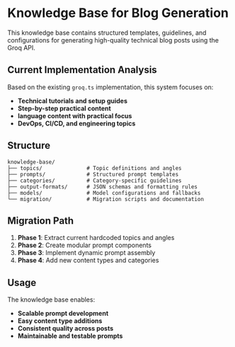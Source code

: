# Knowledge Base for Blog Generation

This knowledge base contains structured templates, guidelines, and configurations for generating high-quality technical blog posts using the Groq API.

## Current Implementation Analysis

Based on the existing `groq.ts` implementation, this system focuses on:
- **Technical tutorials and setup guides**
- **Step-by-step practical content**
- **language content with practical focus**
- **DevOps, CI/CD, and engineering topics**

## Structure

```
knowledge-base/
├── topics/              # Topic definitions and angles
├── prompts/             # Structured prompt templates
├── categories/          # Category-specific guidelines
├── output-formats/      # JSON schemas and formatting rules
├── models/              # Model configurations and fallbacks
└── migration/           # Migration scripts and documentation
```

## Migration Path

1. **Phase 1**: Extract current hardcoded topics and angles
2. **Phase 2**: Create modular prompt components
3. **Phase 3**: Implement dynamic prompt assembly
4. **Phase 4**: Add new content types and categories

## Usage

The knowledge base enables:
- **Scalable prompt development**
- **Easy content type additions**
- **Consistent quality across posts**
- **Maintainable and testable prompts**
